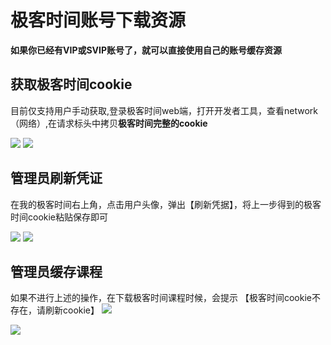 # 极客时间账号下载资源

**如果你已经有VIP或SVIP账号了，就可以直接使用自己的账号缓存资源**


## 获取极客时间cookie
目前仅支持用户手动获取,登录极客时间web端，打开开发者工具，查看network（网络）,在请求标头中拷贝**极客时间完整的cookie**

<img src="../../images/browser_tool.png" />

<img src="../../images/geektime_cookies.png" />


## 管理员刷新凭证
在我的极客时间右上角，点击用户头像，弹出【刷新凭据】，将上一步得到的极客时间cookie粘贴保存即可

<img src="../../images/auth.png" />

<img src="../../images/cookies.png" />

## 管理员缓存课程
如果不进行上述的操作，在下载极客时间课程时候，会提示 【极客时间cookie不存在，请刷新cookie】
<img src="../../images/source_download.png" />

<img src="../../images/source_detail.png" />

